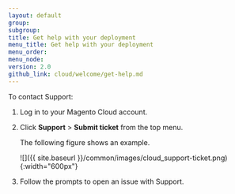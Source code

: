 ```yaml
---
layout: default
group:
subgroup:
title: Get help with your deployment
menu_title: Get help with your deployment
menu_order:
menu_node:
version: 2.0
github_link: cloud/welcome/get-help.md
---
```


To contact Support:

1.	Log in to your Magento Cloud account.
2.	Click **Support** > **Submit ticket** from the top menu.

	The following figure shows an example.

	![]({{ site.baseurl }}/common/images/cloud_support-ticket.png){:width="600px"}
3.	Follow the prompts to open an issue with Support.
